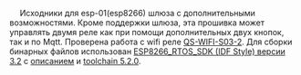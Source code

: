 &emsp; Исходники для esp-01(esp8266) шлюза с дополнительными возможностями. Кроме поддержки шлюза, эта прошивка может управлять двумя реле как при помощи дополнительных двух кнопок, так и по Mqtt. Проверена работа с wifi реле [QS-WIFI-S03-2](https://aliexpress.ru/item/33048104300.html?spm=a2g0s.9042311.0.0.274233edQYdkZw). Для сборки бинарных файлов использован  [ESP8266_RTOS_SDK (IDF Style) версии 3.2](https://codeload.github.com/espressif/ESP8266_RTOS_SDK/zip/v3.2) c [описанием](https://docs.espressif.com/projects/esp8266-rtos-sdk/en/latest/) и [toolchain 5.2.0](https://dl.espressif.com/dl/xtensa-lx106-elf-win32-1.22.0-92-g8facf4c-5.2.0.tar.gz).<br>

